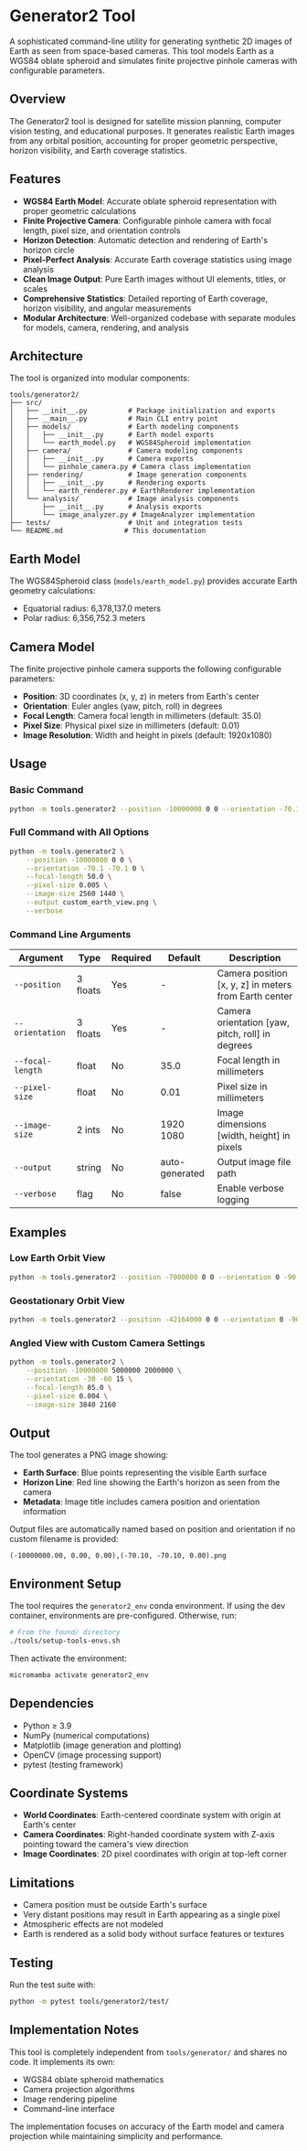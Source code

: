 # Generator2 Tool

A sophisticated command-line utility for generating synthetic 2D images of Earth as seen from space-based cameras. This tool models Earth as a WGS84 oblate spheroid and simulates finite projective pinhole cameras with configurable parameters.

## Overview

The Generator2 tool is designed for satellite mission planning, computer vision testing, and educational purposes. It generates realistic Earth images from any orbital position, accounting for proper geometric perspective, horizon visibility, and Earth coverage statistics.

## Features

- **WGS84 Earth Model**: Accurate oblate spheroid representation with proper geometric calculations
- **Finite Projective Camera**: Configurable pinhole camera with focal length, pixel size, and orientation controls
- **Horizon Detection**: Automatic detection and rendering of Earth's horizon circle
- **Pixel-Perfect Analysis**: Accurate Earth coverage statistics using image analysis
- **Clean Image Output**: Pure Earth images without UI elements, titles, or scales
- **Comprehensive Statistics**: Detailed reporting of Earth coverage, horizon visibility, and angular measurements
- **Modular Architecture**: Well-organized codebase with separate modules for models, camera, rendering, and analysis

## Architecture

The tool is organized into modular components:

```
tools/generator2/
├── src/
│   ├── __init__.py          # Package initialization and exports
│   ├── __main__.py          # Main CLI entry point
│   ├── models/              # Earth modeling components
│   │   ├── __init__.py      # Earth model exports
│   │   └── earth_model.py   # WGS84Spheroid implementation
│   ├── camera/              # Camera modeling components
│   │   ├── __init__.py      # Camera exports
│   │   └── pinhole_camera.py # Camera class implementation
│   ├── rendering/           # Image generation components
│   │   ├── __init__.py      # Rendering exports
│   │   └── earth_renderer.py # EarthRenderer implementation
│   └── analysis/            # Image analysis components
│       ├── __init__.py      # Analysis exports
│       └── image_analyzer.py # ImageAnalyzer implementation
├── tests/                   # Unit and integration tests
└── README.md               # This documentation
```

## Earth Model

The WGS84Spheroid class (`models/earth_model.py`) provides accurate Earth geometry calculations:
- Equatorial radius: 6,378,137.0 meters
- Polar radius: 6,356,752.3 meters

## Camera Model

The finite projective pinhole camera supports the following configurable parameters:
- **Position**: 3D coordinates (x, y, z) in meters from Earth's center
- **Orientation**: Euler angles (yaw, pitch, roll) in degrees
- **Focal Length**: Camera focal length in millimeters (default: 35.0)
- **Pixel Size**: Physical pixel size in millimeters (default: 0.01)
- **Image Resolution**: Width and height in pixels (default: 1920x1080)

## Usage

### Basic Command

```bash
python -m tools.generator2 --position -10000000 0 0 --orientation -70.1 -70.1 0
```

### Full Command with All Options

```bash
python -m tools.generator2 \
    --position -10000000 0 0 \
    --orientation -70.1 -70.1 0 \
    --focal-length 50.0 \
    --pixel-size 0.005 \
    --image-size 2560 1440 \
    --output custom_earth_view.png \
    --verbose
```

### Command Line Arguments

| Argument | Type | Required | Default | Description |
|----------|------|----------|---------|-------------|
| `--position` | 3 floats | Yes | - | Camera position [x, y, z] in meters from Earth center |
| `--orientation` | 3 floats | Yes | - | Camera orientation [yaw, pitch, roll] in degrees |
| `--focal-length` | float | No | 35.0 | Focal length in millimeters |
| `--pixel-size` | float | No | 0.01 | Pixel size in millimeters |
| `--image-size` | 2 ints | No | 1920 1080 | Image dimensions [width, height] in pixels |
| `--output` | string | No | auto-generated | Output image file path |
| `--verbose` | flag | No | false | Enable verbose logging |

## Examples

### Low Earth Orbit View
```bash
python -m tools.generator2 --position -7000000 0 0 --orientation 0 -90 0
```

### Geostationary Orbit View
```bash
python -m tools.generator2 --position -42164000 0 0 --orientation 0 -90 0
```

### Angled View with Custom Camera Settings
```bash
python -m tools.generator2 \
    --position -10000000 5000000 2000000 \
    --orientation -30 -60 15 \
    --focal-length 85.0 \
    --pixel-size 0.004 \
    --image-size 3840 2160
```

## Output

The tool generates a PNG image showing:
- **Earth Surface**: Blue points representing the visible Earth surface
- **Horizon Line**: Red line showing the Earth's horizon as seen from the camera
- **Metadata**: Image title includes camera position and orientation information

Output files are automatically named based on position and orientation if no custom filename is provided:
```
(-10000000.00, 0.00, 0.00),(-70.10, -70.10, 0.00).png
```

## Environment Setup

The tool requires the `generator2_env` conda environment. If using the dev container, environments are pre-configured. Otherwise, run:

```bash
# From the found/ directory
./tools/setup-tools-envs.sh
```

Then activate the environment:
```bash
micromamba activate generator2_env
```

## Dependencies

- Python ≥ 3.9
- NumPy (numerical computations)
- Matplotlib (image generation and plotting)
- OpenCV (image processing support)
- pytest (testing framework)

## Coordinate Systems

- **World Coordinates**: Earth-centered coordinate system with origin at Earth's center
- **Camera Coordinates**: Right-handed coordinate system with Z-axis pointing toward the camera's view direction
- **Image Coordinates**: 2D pixel coordinates with origin at top-left corner

## Limitations

- Camera position must be outside Earth's surface
- Very distant positions may result in Earth appearing as a single pixel
- Atmospheric effects are not modeled
- Earth is rendered as a solid body without surface features or textures

## Testing

Run the test suite with:
```bash
python -m pytest tools/generator2/test/
```

## Implementation Notes

This tool is completely independent from `tools/generator/` and shares no code. It implements its own:
- WGS84 oblate spheroid mathematics
- Camera projection algorithms  
- Image rendering pipeline
- Command-line interface

The implementation focuses on accuracy of the Earth model and camera projection while maintaining simplicity and performance.
